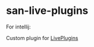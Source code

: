 # san-live-plugins
For intellij: 

Custom plugin for [LivePlugins](https://github.com/dkandalov/live-plugin)
